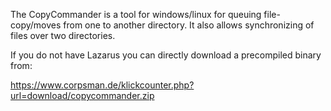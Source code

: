The CopyCommander is a tool for windows/linux for queuing file-copy/moves from one to another directory. It also allows synchronizing of files over two directories.

If you do not have Lazarus you can directly download a precompiled binary from:

https://www.corpsman.de/klickcounter.php?url=download/copycommander.zip

